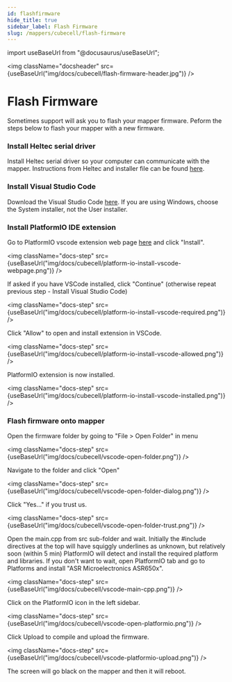 ```yaml
---
id: flashfirmware
hide_title: true
sidebar_label: Flash Firmware
slug: /mappers/cubecell/flash-firmware
---
```


import useBaseUrl from "@docusaurus/useBaseUrl";

<img className="docsheader" src={useBaseUrl("img/docs/cubecell/flash-firmware-header.jpg")} />

# Flash Firmware

Sometimes support will ask you to flash your mapper firmware. Peform the steps below to flash your mapper with a new firmware.

### Install Heltec serial driver

Install Heltec serial driver so your computer can communicate with the mapper. Instructions from Heltec and installer file can be found [here](https://heltec-automation-docs.readthedocs.io/en/latest/general/establish_serial_connection.html).

### Install Visual Studio Code

Download the Visual Studio Code [here](https://code.visualstudio.com/Download). If you are using Windows, choose the System installer, not the User installer.

### Install PlatformIO IDE extension

Go to PlatformIO vscode extension web page [here](https://marketplace.visualstudio.com/items?itemName=platformio.platformio-ide) and click "Install".

<img className="docs-step" src={useBaseUrl("img/docs/cubecell/platform-io-install-vscode-webpage.png")} />

If asked if you have VSCode installed, click "Continue" (otherwise repeat previous step - Install Visual Studio Code)

<img className="docs-step" src={useBaseUrl("img/docs/cubecell/platform-io-install-vscode-required.png")} />

Click "Allow" to open and install extension in VSCode.

<img className="docs-step" src={useBaseUrl("img/docs/cubecell/platform-io-install-vscode-allowed.png")} />

PlatformIO extension is now installed.

<img className="docs-step" src={useBaseUrl("img/docs/cubecell/platform-io-install-vscode-installed.png")} />

### Flash firmware onto mapper

Open the firmware folder by going to "File > Open Folder" in menu

<img className="docs-step" src={useBaseUrl("img/docs/cubecell/vscode-open-folder.png")} />

Navigate to the folder and click "Open"

<img className="docs-step" src={useBaseUrl("img/docs/cubecell/vscode-open-folder-dialog.png")} />

Click "Yes..." if you trust us.

<img className="docs-step" src={useBaseUrl("img/docs/cubecell/vscode-open-folder-trust.png")} />

Open the main.cpp from src sub-folder and wait. Initially the #include directives at the top will have squiggly underlines as unknown, but relatively soon (within 5 min) PlatformIO will detect and install the required platform and libraries. If you don't want to wait, open PlatformIO tab and go to Platforms and install "ASR Microelectronics ASR650x".

<img className="docs-step" src={useBaseUrl("img/docs/cubecell/vscode-main-cpp.png")} />

Click on the PlatformIO icon in the left sidebar.

<img className="docs-step" src={useBaseUrl("img/docs/cubecell/vscode-open-platformio.png")} />

Click Upload to compile and upload the firmware.

<img className="docs-step" src={useBaseUrl("img/docs/cubecell/vscode-platformio-upload.png")} />

The screen will go black on the mapper and then it will reboot.
